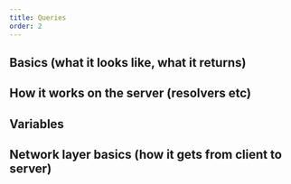 ```yaml
---
title: Queries
order: 2
---
```


## Basics (what it looks like, what it returns)
## How it works on the server (resolvers etc)
## Variables
## Network layer basics (how it gets from client to server)
